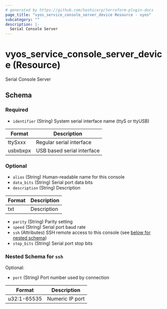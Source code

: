 ```yaml
---
# generated by https://github.com/hashicorp/terraform-plugin-docs
page_title: "vyos_service_console_server_device Resource - vyos"
subcategory: ""
description: |-
  Serial Console Server
---
```


# vyos_service_console_server_device (Resource)

Serial Console Server



<!-- schema generated by tfplugindocs -->
## Schema

### Required

- `identifier` (String) System serial interface name (ttyS or ttyUSB)

|  Format  |  Description  |
|----------|---------------|
|  ttySxxx  |  Regular serial interface  |
|  usbxbxpx  |  USB based serial interface  |

### Optional

- `alias` (String) Human-readable name for this console
- `data_bits` (String) Serial port data bits
- `description` (String) Description

|  Format  |  Description  |
|----------|---------------|
|  txt  |  Description  |
- `parity` (String) Parity setting
- `speed` (String) Serial port baud rate
- `ssh` (Attributes) SSH remote access to this console (see [below for nested schema](#nestedatt--ssh))
- `stop_bits` (String) Serial port stop bits

<a id="nestedatt--ssh"></a>
### Nested Schema for `ssh`

Optional:

- `port` (String) Port number used by connection

|  Format  |  Description  |
|----------|---------------|
|  u32:1-65535  |  Numeric IP port  |
